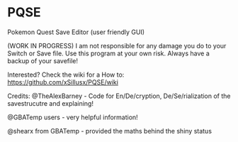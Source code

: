 # PQSE
Pokemon Quest Save Editor (user friendly GUI)

(WORK IN PROGRESS)
I am not responsible for any damage you do to your Switch or Save file. Use this program at your own risk.
Always have a backup of your savefile!

Interested? Check the wiki for a How to: https://github.com/xSillusx/PQSE/wiki


Credits:
@TheAlexBarney - Code for En/De/cryption, De/Se/rialization of the savestrucutre and explaining!

@GBATemp users - very helpful information!

@shearx from GBATemp - provided the maths behind the shiny status
